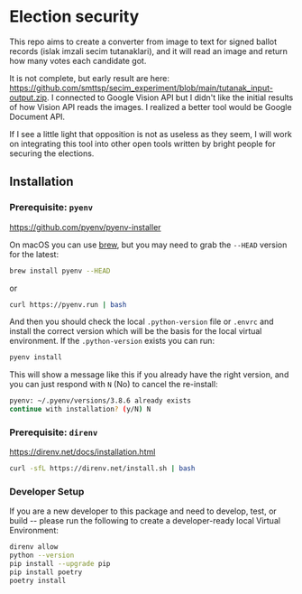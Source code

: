 # Election security

This repo aims to create a converter from image to text for signed ballot records (islak imzali secim tutanaklari), and it will read an image and return how many votes each candidate got. 

It is not complete, but early result are here: https://github.com/smttsp/secim_experiment/blob/main/tutanak_input-output.zip. I connected to Google Vision API but I didn't like the initial results of how Vision API reads the images. I realized a better tool would be Google Document API.

If I see a little light that opposition is not as useless as they seem, I will work on integrating this tool into other open tools written by bright people for securing the elections.

## Installation

### Prerequisite: `pyenv`

https://github.com/pyenv/pyenv-installer

On macOS you can use [brew](https://brew.sh), but you may need to grab the `--HEAD` version for the latest:

```bash
brew install pyenv --HEAD
```

or

```bash
curl https://pyenv.run | bash
```

And then you should check the local `.python-version` file or `.envrc` and install the correct version which will be the basis for the local virtual environment. If the `.python-version` exists you can run:

```bash
pyenv install
```

This will show a message like this if you already have the right version, and you can just respond with `N` (No) to cancel the re-install:

```bash
pyenv: ~/.pyenv/versions/3.8.6 already exists
continue with installation? (y/N) N
```

### Prerequisite: `direnv`

https://direnv.net/docs/installation.html

```bash
curl -sfL https://direnv.net/install.sh | bash
```

### Developer Setup

If you are a new developer to this package and need to develop, test, or build -- please run the following to create a developer-ready local Virtual Environment:

```bash
direnv allow
python --version
pip install --upgrade pip
pip install poetry
poetry install
```
